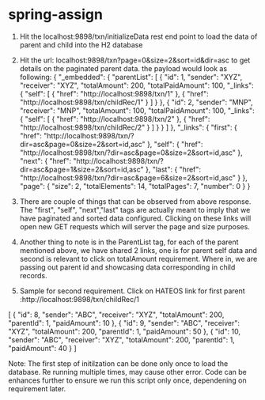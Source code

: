 # spring-assign
1. Hit the localhost:9898/txn/initializeData rest end point to load the data of parent and child into the H2 database
2. Hit the url: localhost:9898/txn?page=0&size=2&sort=id&dir=asc to get details on the paginated parent data. the payload would look as following:
   {
    "_embedded": {
        "parentList": [
            {
                "id": 1,
                "sender": "XYZ",
                "receiver": "XYZ",
                "totalAmount": 200,
                "totalPaidAmount": 100,
                "_links": {
                    "self": [
                        {
                            "href": "http://localhost:9898/txn/1"
                        },
                        {
                            "href": "http://localhost:9898/txn/childRec/1"
                        }
                    ]
                }
            },
            {
                "id": 2,
                "sender": "MNP",
                "receiver": "MNP",
                "totalAmount": 100,
                "totalPaidAmount": 100,
                "_links": {
                    "self": [
                        {
                            "href": "http://localhost:9898/txn/2"
                        },
                        {
                            "href": "http://localhost:9898/txn/childRec/2"
                        }
                    ]
                }
            }
        ]
    },
    "_links": {
        "first": {
            "href": "http://localhost:9898/txn/?dir=asc&page=0&size=2&sort=id,asc"
        },
        "self": {
            "href": "http://localhost:9898/txn/?dir=asc&page=0&size=2&sort=id,asc"
        },
        "next": {
            "href": "http://localhost:9898/txn/?dir=asc&page=1&size=2&sort=id,asc"
        },
        "last": {
            "href": "http://localhost:9898/txn/?dir=asc&page=6&size=2&sort=id,asc"
        }
    },
    "page": {
        "size": 2,
        "totalElements": 14,
        "totalPages": 7,
        "number": 0
    }
}

3. There are couple of things that can be observed from above response. The "first", "self", "next","last" tags are actually meant to imply that we have paginated and sorted data configured. Clicking on these links will open new GET requests which will server the page and size purposes.
4. Another thing to note is in the ParentList tag, for each of the parent mentioned above, we have shared 2 links, one is for parent self data and second is relevant to click on totalAmount requirement. Where in, we are passing out parent id and showcasing data corresponding in child records.
5. Sample for second requirement. Click on HATEOS link for first parent :http://localhost:9898/txn/childRec/1

[
    {
        "id": 8,
        "sender": "ABC",
        "receiver": "XYZ",
        "totalAmount": 200,
        "parentId": 1,
        "paidAmount": 10
    },
    {
        "id": 9,
        "sender": "ABC",
        "receiver": "XYZ",
        "totalAmount": 200,
        "parentId": 1,
        "paidAmount": 50
    },
    {
        "id": 10,
        "sender": "ABC",
        "receiver": "XYZ",
        "totalAmount": 200,
        "parentId": 1,
        "paidAmount": 40
    }
]

Note: The first step of initilzation can be done only once to load the database. Re running multiple times, may cause other error. Code can be enhances further to ensure we run this script only once, dependening on requirement later.
